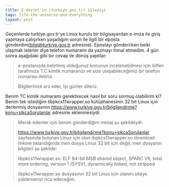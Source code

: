 ```yaml
---
title: E-devlet'in (turkiye.gov.tr) işleyişi
tags: life-the-universe-and-everything
layout: post
---
```


Geçenlerde turkiye.gov.tr’ye Linux kurulu bir bilgisayardan e-imza ile giriş yapmaya çalışırken yaşadığım sorun ile ilgili bir eposta gönderdim(bilgi@turkiye.gov.tr adresine). Epostayı gönderirken belki ulaşmak isterler diye telefon numaramı da yazmayı ihmal etmedim. 4 gün sonra aşağıdaki gibi bir cevap ile dönüş yaptılar:

>e-postanızda belirtmiş olduğunuz konunun incelenebilmesi için lütfen
> tarafımıza T.C kimlik numaranızı ve size ulaşabileceğimiz bir telefon 
>numarası iletiniz.
>
>Bilgilerinize arz eder,
>İyi günler dileriz.

Benim TC kimlik numaramı gerektirecek nasıl bir soru sormuş olabilirim ki? Benim tek istediğim libpkcs11wrapper.so kütüphanesinin 32 bit Linux için derlenmiş dosyasının https://www.turkiye.gov.tr/bilgilendirme?konu=sikcaSorulanlar adresine eklenmesiydi.

>Merak edenler için benim gönderdiğim mesaj şu şekildeydi:
>
>https://www.turkiye.gov.tr/bilgilendirme?konu=sikcaSorulanlar sayfasında
> bulunan Linux için olan ibpkcs11wrapper.so download linkine tıklandığında
> inen dosya Linux 32 bit için değil, inen dosyanın bilgileri şu şekilde:
>
>libpkcs11wrapper.so: ELF 64-bit MSB shared object, SPARC V9, total store
> ordering, version 1 (SYSV), dynamically linked, not stripped
>
>libpkcs11wrapper.so dosyasının 32 bit Linux için olanını siteye yüklemenizi
> rica edeceğim.
